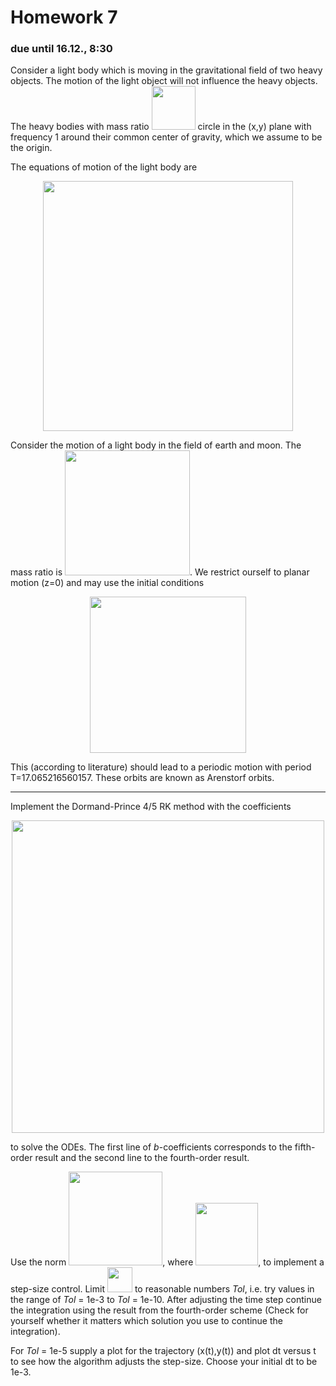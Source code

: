 # Homework 7
### due until 16.12., 8:30

Consider a light body which is moving in the gravitational field of two heavy objects. The motion of the light object will not influence the heavy objects.
The heavy bodies with mass ratio <img src="stuffy_stuff/f1.png" width="70"> circle in the (x,y) plane with frequency 1 around their common center of gravity, which we assume to be the origin.

The equations of motion of the light body are

<p align="center">
<img src="stuffy_stuff/f2.png" width="400">
</p>

Consider the motion of a light body in the field of earth and moon. The mass ratio is <img src="stuffy_stuff/f3.png" width="200">. We restrict ourself to planar motion (z=0) and may use the initial conditions

<p align="center">
<img src="stuffy_stuff/f4.png" width="250">
</p>

This (according to literature) should lead to a periodic motion with period T=17.065216560157.
These orbits are known as Arenstorf orbits.

***
Implement the Dormand-Prince 4/5 RK method with the coefficients

<p align="center">
<img src="stuffy_stuff/rk.png" width="500">
</p>

to solve the ODEs. The first line of *b*-coefficients corresponds to the fifth-order result and the second line to the fourth-order result.

Use the norm <img src="stuffy_stuff/f5.png" width="150">, where <img src="stuffy_stuff/f6.png" width="100">, to implement a step-size control. Limit
<img src="stuffy_stuff/f7.png" width="40"> to reasonable numbers *Tol*, i.e. try values in the range of *Tol* = 1e-3 to *Tol* = 1e-10.
After adjusting the time step continue the integration using the result from the fourth-order scheme (Check for yourself whether it matters which solution you use to continue the integration).


For *Tol* = 1e-5 supply a plot for the trajectory (x(t),y(t)) and plot dt versus t to see how the algorithm adjusts the step-size. Choose your initial dt to be 1e-3.
